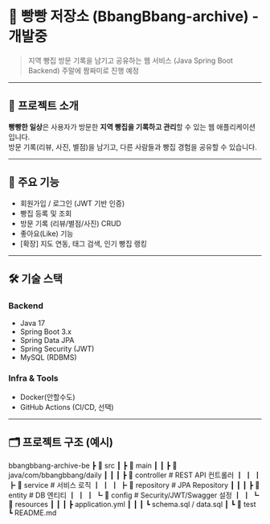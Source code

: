 # 🍞 빵빵 저장소 (BbangBbang-archive) - 개발중

> 지역 빵집 방문 기록을 남기고 공유하는 웹 서비스 (Java Spring Boot Backend)
> 주말에 짬짜미로 진행 예정

---

## 📌 프로젝트 소개
**빵빵한 일상**은 사용자가 방문한 **지역 빵집을 기록하고 관리**할 수 있는 웹 애플리케이션입니다.  
방문 기록(리뷰, 사진, 별점)을 남기고, 다른 사람들과 빵집 경험을 공유할 수 있습니다.  

---

## 🚀 주요 기능
- 회원가입 / 로그인 (JWT 기반 인증)
- 빵집 등록 및 조회
- 방문 기록 (리뷰/별점/사진) CRUD
- 좋아요(Like) 기능
- [확장] 지도 연동, 태그 검색, 인기 빵집 랭킹

---

## 🛠 기술 스택
### Backend
- Java 17  
- Spring Boot 3.x  
- Spring Data JPA  
- Spring Security (JWT)  
- MySQL (RDBMS)  

### Infra & Tools
- Docker(안할수도)
- GitHub Actions (CI/CD, 선택)  

---

## 🗂 프로젝트 구조 (예시)
bbangbbang-archive-be
┣ 📂 src
┃ ┣ 📂 main
┃ ┃ ┣ 📂 java/com/bbangbbang/daily
┃ ┃ ┃ ┣ 📂 controller # REST API 컨트롤러
┃ ┃ ┃ ┣ 📂 service # 서비스 로직
┃ ┃ ┃ ┣ 📂 repository # JPA Repository
┃ ┃ ┃ ┣ 📂 entity # DB 엔티티
┃ ┃ ┃ ┗ 📂 config # Security/JWT/Swagger 설정
┃ ┃ ┗ 📂 resources
┃ ┃ ┃ ┣ application.yml
┃ ┃ ┃ ┗ schema.sql / data.sql
┃ ┗ 📂 test
┗ README.md
